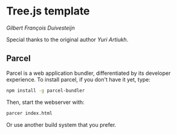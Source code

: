 # Tree.js template
_Gilbert François Duivesteijn_

Special thanks to the original author _Yuri Artiukh_.


## Parcel

Parcel is a web application bundler, differentiated by its developer experience. To install parcel, if you don't have
it yet, type:

```sh
npm install -g parcel-bundler
```

Then, start the webserver with:

```sh
parcer index.html
```

Or use another build system that you prefer.
